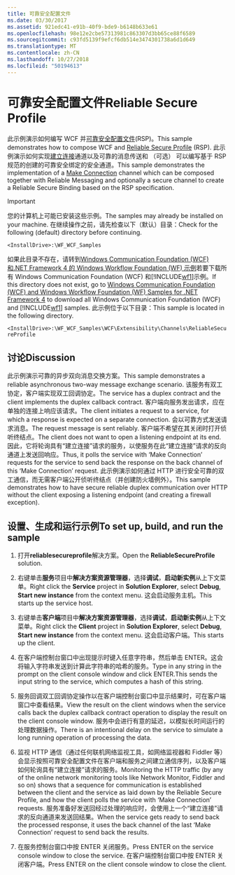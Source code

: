 ```yaml
---
title: 可靠安全配置文件
ms.date: 03/30/2017
ms.assetid: 921edc41-e91b-40f9-bde9-b6148b633e61
ms.openlocfilehash: 98e12e2cbe57313981c863307d3bb65ce88f6589
ms.sourcegitcommit: c93fd5139f9efcf6db514e3474301738a6d1d649
ms.translationtype: MT
ms.contentlocale: zh-CN
ms.lasthandoff: 10/27/2018
ms.locfileid: "50194613"
---
```

# <a name="reliable-secure-profile"></a><span data-ttu-id="830bf-102">可靠安全配置文件</span><span class="sxs-lookup"><span data-stu-id="830bf-102">Reliable Secure Profile</span></span>
<span data-ttu-id="830bf-103">此示例演示如何编写 WCF 并[可靠安全配置文件](https://go.microsoft.com/fwlink/?LinkId=178140)(RSP)。</span><span class="sxs-lookup"><span data-stu-id="830bf-103">This sample demonstrates how to compose WCF and [Reliable Secure Profile](https://go.microsoft.com/fwlink/?LinkId=178140) (RSP).</span></span> <span data-ttu-id="830bf-104">此示例演示如何实现[建立连接](https://go.microsoft.com/fwlink/?LinkId=178141)通道以及可靠的消息传送和 （可选） 可以编写基于 RSP 规范的创建的可靠安全绑定的安全通道。</span><span class="sxs-lookup"><span data-stu-id="830bf-104">This sample demonstrates the implementation of a [Make Connection](https://go.microsoft.com/fwlink/?LinkId=178141) channel which can be composed together with Reliable Messaging and optionally a secure channel to create a Reliable Secure Binding based on the RSP specification.</span></span>  
  
> [!IMPORTANT]
>  <span data-ttu-id="830bf-105">您的计算机上可能已安装这些示例。</span><span class="sxs-lookup"><span data-stu-id="830bf-105">The samples may already be installed on your machine.</span></span> <span data-ttu-id="830bf-106">在继续操作之前，请先检查以下（默认）目录：</span><span class="sxs-lookup"><span data-stu-id="830bf-106">Check for the following (default) directory before continuing.</span></span>  
>   
>  `<InstallDrive>:\WF_WCF_Samples`  
>   
>  <span data-ttu-id="830bf-107">如果此目录不存在，请转到[Windows Communication Foundation (WCF) 和.NET Framework 4 的 Windows Workflow Foundation (WF) 示例](https://go.microsoft.com/fwlink/?LinkId=150780)若要下载所有 Windows Communication Foundation (WCF) 和[!INCLUDE[wf1](../../../../includes/wf1-md.md)]示例。</span><span class="sxs-lookup"><span data-stu-id="830bf-107">If this directory does not exist, go to [Windows Communication Foundation (WCF) and Windows Workflow Foundation (WF) Samples for .NET Framework 4](https://go.microsoft.com/fwlink/?LinkId=150780) to download all Windows Communication Foundation (WCF) and [!INCLUDE[wf1](../../../../includes/wf1-md.md)] samples.</span></span> <span data-ttu-id="830bf-108">此示例位于以下目录：</span><span class="sxs-lookup"><span data-stu-id="830bf-108">This sample is located in the following directory.</span></span>  
>   
>  `<InstallDrive>:\WF_WCF_Samples\WCF\Extensibility\Channels\ReliableSecureProfile`  
  
## <a name="discussion"></a><span data-ttu-id="830bf-109">讨论</span><span class="sxs-lookup"><span data-stu-id="830bf-109">Discussion</span></span>  
 <span data-ttu-id="830bf-110">此示例演示可靠的异步双向消息交换方案。</span><span class="sxs-lookup"><span data-stu-id="830bf-110">This sample demonstrates a reliable asynchronous two-way message exchange scenario.</span></span> <span data-ttu-id="830bf-111">该服务有双工协定，客户端实现双工回调协定。</span><span class="sxs-lookup"><span data-stu-id="830bf-111">The service has a duplex contract and the client implements the duplex callback contract.</span></span> <span data-ttu-id="830bf-112">客户端向服务发出请求，应在单独的连接上响应该请求。</span><span class="sxs-lookup"><span data-stu-id="830bf-112">The client initiates a request to a service, for which a response is expected on a separate connection.</span></span> <span data-ttu-id="830bf-113">会以可靠方式发送请求消息。</span><span class="sxs-lookup"><span data-stu-id="830bf-113">The request message is sent reliably.</span></span> <span data-ttu-id="830bf-114">客户端不希望在其关闭时打开侦听终结点。</span><span class="sxs-lookup"><span data-stu-id="830bf-114">The client does not want to open a listening endpoint at its end.</span></span> <span data-ttu-id="830bf-115">因此，它将轮询具有“建立连接”请求的服务，以使服务在此“建立连接”请求的反向通道上发送回响应。</span><span class="sxs-lookup"><span data-stu-id="830bf-115">Thus, it polls the service with ‘Make Connection’ requests for the service to send back the response on the back channel of this ‘Make Connection’ request.</span></span> <span data-ttu-id="830bf-116">此示例演示如何通过 HTTP 进行安全可靠的双工通信，而无需客户端公开侦听终结点（并创建防火墙例外）。</span><span class="sxs-lookup"><span data-stu-id="830bf-116">This sample demonstrates how to have secure reliable duplex communication over HTTP without the client exposing a listening endpoint (and creating a firewall exception).</span></span>  
  
## <a name="to-set-up-build-and-run-the-sample"></a><span data-ttu-id="830bf-117">设置、生成和运行示例</span><span class="sxs-lookup"><span data-stu-id="830bf-117">To set up, build, and run the sample</span></span>  
  
1.  <span data-ttu-id="830bf-118">打开**reliablesecureprofile**解决方案。</span><span class="sxs-lookup"><span data-stu-id="830bf-118">Open the **ReliableSecureProfile** solution.</span></span>  
  
2.  <span data-ttu-id="830bf-119">右键单击**服务**项目中**解决方案资源管理器**，选择**调试**，**启动新实例**从上下文菜单。</span><span class="sxs-lookup"><span data-stu-id="830bf-119">Right click the **Service** project in **Solution Explorer**, select **Debug**, **Start new instance** from the context menu.</span></span> <span data-ttu-id="830bf-120">这会启动服务主机。</span><span class="sxs-lookup"><span data-stu-id="830bf-120">This starts up the service host.</span></span>  
  
3.  <span data-ttu-id="830bf-121">右键单击**客户端**项目中**解决方案资源管理器**，选择**调试**，**启动新实例**从上下文菜单。</span><span class="sxs-lookup"><span data-stu-id="830bf-121">Right click the **Client** project in **Solution Explorer**, select **Debug**, **Start new instance** from the context menu.</span></span> <span data-ttu-id="830bf-122">这会启动客户端。</span><span class="sxs-lookup"><span data-stu-id="830bf-122">This starts up the client.</span></span>  
  
4.  <span data-ttu-id="830bf-123">在客户端控制台窗口中出现提示时键入任意字符串，然后单击 ENTER。这会将输入字符串发送到计算此字符串的哈希的服务。</span><span class="sxs-lookup"><span data-stu-id="830bf-123">Type in any string in the prompt on the client console window and click ENTER.This sends the input string to the service, which computes a hash of this string.</span></span>  
  
5.  <span data-ttu-id="830bf-124">服务回调双工回调协定操作以在客户端控制台窗口中显示结果时，可在客户端窗口中查看结果。</span><span class="sxs-lookup"><span data-stu-id="830bf-124">View the result on the client windows when the service calls back the duplex callback contract operation to display the result on the client console window.</span></span> <span data-ttu-id="830bf-125">服务中会进行有意的延迟，以模拟长时间运行的处理数据操作。</span><span class="sxs-lookup"><span data-stu-id="830bf-125">There is an intentional delay on the service to simulate a long running operation of processing the data.</span></span>  
  
6.  <span data-ttu-id="830bf-126">监视 HTTP 通信（通过任何联机网络监视工具，如网络监视器和 Fiddler 等）会显示按照可靠安全配置文件在客户端和服务之间建立通信序列，以及客户端如何轮询具有“建立连接”请求的服务。</span><span class="sxs-lookup"><span data-stu-id="830bf-126">Monitoring the HTTP traffic (by any of the online network monitoring tools like Network Monitor, Fiddler and so on) shows that a sequence for communication is established between the client and the service as laid down by the Reliable Secure Profile, and how the client polls the service with ‘Make Connection’ requests.</span></span> <span data-ttu-id="830bf-127">服务准备好发送回经过处理的响应时，会使用上一个“建立连接”请求的反向通道来发送回结果。</span><span class="sxs-lookup"><span data-stu-id="830bf-127">When the service gets ready to send back the processed response, it uses the back channel of the last ‘Make Connection’ request to send back the results.</span></span>  
  
7.  <span data-ttu-id="830bf-128">在服务控制台窗口中按 ENTER 关闭服务。</span><span class="sxs-lookup"><span data-stu-id="830bf-128">Press ENTER on the service console window to close the service.</span></span> <span data-ttu-id="830bf-129">在客户端控制台窗口中按 ENTER 关闭客户端。</span><span class="sxs-lookup"><span data-stu-id="830bf-129">Press ENTER on the client console window to close the client.</span></span>
